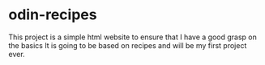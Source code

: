 # odin-recipes
This project is a simple html website to ensure that I have a good grasp on the basics
It is going to be based on recipes and will be my first project ever. 

